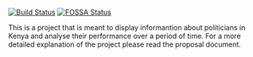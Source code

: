 [![Build Status](https://secure.travis-ci.org/dopesky/Citizen-Politician-Website.png?branch=master)](https://travis-ci.org/dopesky/Citizen-Politician-Website) [![FOSSA Status](https://app.fossa.io/api/projects/git%2Bgithub.com%2Fdopesky%2FCitizen-Politician-Website.svg?type=shield)](https://app.fossa.io/projects/git%2Bgithub.com%2Fdopesky%2FCitizen-Politician-Website?ref=badge_shield)

This is a project that is meant to display informantion about politicians in Kenya and analyse their performance over a period of time. For a more detailed explanation of the project please read the proposal document.
